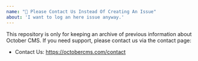 ```yaml
---
name: "🚨 Please Contact Us Instead Of Creating An Issue"
about: 'I want to log an here issue anyway.'
---
```


This repository is only for keeping an archive of previous information about October CMS. If you need support, please contact us via the contact page:

- Contact Us: https://octobercms.com/contact
